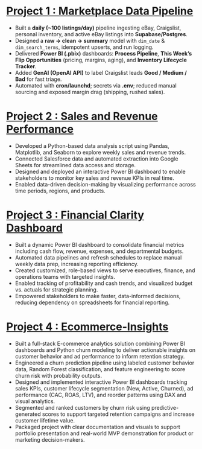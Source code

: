 # [Project 1 : Marketplace Data Pipeline](https://github.com/JacobLender/Marketplace-Value-Pipeline)
- Built a **daily (~100 listings/day)** pipeline ingesting eBay, Craigslist, personal inventory, and active eBay listings into **Supabase/Postgres**.
- Designed a **raw → clean → summary** model with `dim_date` & `dim_search_terms`, idempotent upserts, and run logging.
- Delivered **Power BI (.pbix)** dashboards: **Process Pipeline**, **This Week’s Flip Opportunities** (pricing, margins, aging), and **Inventory Lifecycle Tracker**.
- Added **GenAI (OpenAI API)** to label Craigslist leads **Good / Medium / Bad** for fast triage.
- Automated with **cron/launchd**; secrets via **.env**; reduced manual sourcing and exposed margin drag (shipping, rushed sales).

# [Project 2 : Sales and Revenue Performance](https://github.com/JacobLender/Sales_Rev_Costs)
* Developed a Python-based data analysis script using Pandas, Matplotlib, and Seaborn to explore weekly sales and revenue trends.
* Connected Salesforce data and automated extraction into Google Sheets for streamlined data access and storage.
* Designed and deployed an interactive Power BI dashboard to enable stakeholders to monitor key sales and revenue KPIs in real time.
* Enabled data-driven decision-making by visualizing performance across time periods, regions, and products.

# [Project 3 : Financial Clarity Dashboard](https://github.com/JacobLender/Financial-Clarity)
* Built a dynamic Power BI dashboard to consolidate financial metrics including cash flow, revenue, expenses, and departmental budgets.
* Automated data pipelines and refresh schedules to replace manual weekly data prep, increasing reporting efficiency.
* Created customized, role-based views to serve executives, finance, and operations teams with targeted insights.
* Enabled tracking of profitability and cash trends, and visualized budget vs. actuals for strategic planning.
* Empowered stakeholders to make faster, data-informed decisions, reducing dependency on spreadsheets for financial reporting.

# [Project 4 : Ecommerce-Insights](https://github.com/JacobLender/Ecommerce-Insights)
* Built a full-stack E-commerce analytics solution combining Power BI dashboards and Python churn modeling to deliver actionable insights on customer behavior and ad performance to inform retention strategy.
* Engineered a churn prediction pipeline using labeled customer behavior data, Random Forest classification, and feature engineering to score churn risk with probability outputs.
* Designed and implemented interactive Power BI dashboards tracking sales KPIs, customer lifecycle segmentation (New, Active, Churned), ad performance (CAC, ROAS, LTV), and reorder patterns using DAX and visual analytics.
* Segmented and ranked customers by churn risk using predictive-generated scores to support targeted retention campaigns and increase customer lifetime value.
* Packaged project with clear documentation and visuals to support portfolio presentation and real-world MVP demonstration for product or marketing decision-makers.


